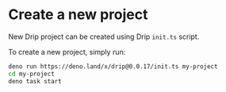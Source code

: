 # Create a new project

New Drip project can be created using Drip `init.ts` script.

To create a new project, simply run:

```bash
deno run https://deno.land/x/drip@0.0.17/init.ts my-project
cd my-project
deno task start
```
